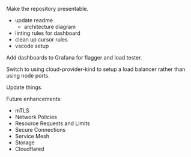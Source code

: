 Make the repository presentable.
- update readme
  - architecture diagram
- linting rules for dashboard
- clean up cursor rules
- vscode setup

Add dashboards to Grafana for flagger and load tester.

Switch to using cloud-provider-kind to setup a load balancer rather than using node ports.

Update things.

Future enhancements:
  - mTLS
  - Network Policies
  - Resource Requests and Limits
  - Secure Connections
  - Service Mesh
  - Storage
  - Cloudflared
